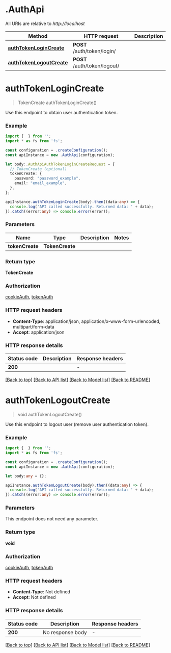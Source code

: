 # .AuthApi

All URIs are relative to *http://localhost*

Method | HTTP request | Description
------------- | ------------- | -------------
[**authTokenLoginCreate**](AuthApi.md#authTokenLoginCreate) | **POST** /auth/token/login/ | 
[**authTokenLogoutCreate**](AuthApi.md#authTokenLogoutCreate) | **POST** /auth/token/logout/ | 


# **authTokenLoginCreate**
> TokenCreate authTokenLoginCreate()

Use this endpoint to obtain user authentication token.

### Example


```typescript
import {  } from '';
import * as fs from 'fs';

const configuration = .createConfiguration();
const apiInstance = new .AuthApi(configuration);

let body:.AuthApiAuthTokenLoginCreateRequest = {
  // TokenCreate (optional)
  tokenCreate: {
    password: "password_example",
    email: "email_example",
  },
};

apiInstance.authTokenLoginCreate(body).then((data:any) => {
  console.log('API called successfully. Returned data: ' + data);
}).catch((error:any) => console.error(error));
```


### Parameters

Name | Type | Description  | Notes
------------- | ------------- | ------------- | -------------
 **tokenCreate** | **TokenCreate**|  |


### Return type

**TokenCreate**

### Authorization

[cookieAuth](README.md#cookieAuth), [tokenAuth](README.md#tokenAuth)

### HTTP request headers

 - **Content-Type**: application/json, application/x-www-form-urlencoded, multipart/form-data
 - **Accept**: application/json


### HTTP response details
| Status code | Description | Response headers |
|-------------|-------------|------------------|
**200** |  |  -  |

[[Back to top]](#) [[Back to API list]](README.md#documentation-for-api-endpoints) [[Back to Model list]](README.md#documentation-for-models) [[Back to README]](README.md)

# **authTokenLogoutCreate**
> void authTokenLogoutCreate()

Use this endpoint to logout user (remove user authentication token).

### Example


```typescript
import {  } from '';
import * as fs from 'fs';

const configuration = .createConfiguration();
const apiInstance = new .AuthApi(configuration);

let body:any = {};

apiInstance.authTokenLogoutCreate(body).then((data:any) => {
  console.log('API called successfully. Returned data: ' + data);
}).catch((error:any) => console.error(error));
```


### Parameters
This endpoint does not need any parameter.


### Return type

**void**

### Authorization

[cookieAuth](README.md#cookieAuth), [tokenAuth](README.md#tokenAuth)

### HTTP request headers

 - **Content-Type**: Not defined
 - **Accept**: Not defined


### HTTP response details
| Status code | Description | Response headers |
|-------------|-------------|------------------|
**200** | No response body |  -  |

[[Back to top]](#) [[Back to API list]](README.md#documentation-for-api-endpoints) [[Back to Model list]](README.md#documentation-for-models) [[Back to README]](README.md)


